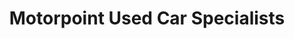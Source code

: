 ---
title: "Motorpoint Used Car Specialists"
url: /darlington/motorpoint-used-car-specialists/
shop: car
---